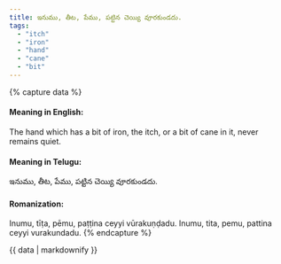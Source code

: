 ```yaml
---
title: ఇనుము, తీట, పేము, పట్టిన చెయ్యి వూరకుండదు.
tags:
  - "itch"
  - "iron"
  - "hand"
  - "cane"
  - "bit"
---
```


{% capture data %}
#### Meaning in English:
The hand which has a bit of iron, the itch, or a bit of cane in it, never remains quiet.

#### Meaning in Telugu:
ఇనుము, తీట, పేము, పట్టిన చెయ్యి వూరకుండదు.

#### Romanization:
Inumu, tīṭa, pēmu, paṭṭina ceyyi vūrakuṇḍadu.
Inumu, tita, pemu, pattina ceyyi vurakundadu.
{% endcapture %}

{{ data | markdownify }}

